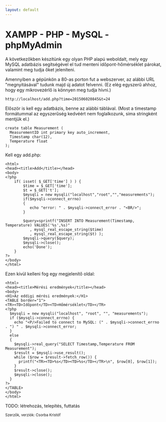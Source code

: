 ```yaml
---
layout: default
---
```


# XAMPP - PHP - MySQL - phpMyAdmin

A következőkben készítünk egy olyan PHP alapú weboldalt, mely egy MySQL adatbázis segítségével el tud menteni időpont-hőmérséklet párokat, valamint meg tudja őket jeleníteni.

Amennyiben a gépünkön a 80-as porton fut a webszerver, az alábbi URL "megnyitásával" tudunk majd új adatot felvenni. (Ez elég egyszerű ahhoz, hogy egy mikrovezérlő is könnyen meg tudja hívni.)

    http://localhost/add.php?time=201506020845&t=24

Először is kell egy adatbázis, benne az alábbi táblával. (Most a timestamp formátummal az egyszerűség kedvéért nem foglalkozunk, sima stringként mentjük el.)

    create table Measurement (
      MeasurementID int primary key auto_increment,
      Timestamp char(12),
      Temperature float
    );

Kell egy add.php:

    <html>
    <head><title>Add</title></head>
    <body>
    <?php
        if( isset( $_GET['time'] ) ) {
            $time = $_GET['time'];
            $t = $_GET['t'];
            $mysqli = new mysqli("localhost","root","","measurements");
            if($mysqli->connect_errno)
            {
               echo "error: " . $mysqli->connect_error . "<BR/>";
            }

            $query=sprintf("INSERT INTO Measurement(Timestamp, Temperature) VALUES('%s',%s)"
               , mysql_real_escape_string($time)
               , mysql_real_escape_string($t) );
            $mysqli->query($query);
            $mysqli->close();
            echo('Done');
        }
    ?>
    </body>
    </html>

Ezen kívül kelleni fog egy megjelenítő oldal:

    <html>
    <head><title>Mérési eredmények</title></head>
    <body>
    <H1>Az eddigi mérési eredmények:</H1>
    <TABLE border="1">
    <TR><TD>Időpont</TD><TD>Hőmérséklet</TD></TR>
    <?php
      $mysqli = new mysqli("localhost", "root", "", "measurements");
      if ($mysqli->connect_errno) {
        echo "<P/>Failed to connect to MySQL: (" . $mysqli->connect_errno . ") " . $mysqli->connect_error;
      }
      else
      {
        $mysqli->real_query("SELECT Timestamp,Temperature FROM Measurement");
        $result = $mysqli->use_result();
        while ($row = $result->fetch_row()) {
          printf("<TR><TD>%s</TD><TD>%s</TD></TR>\n", $row[0], $row[1]);
        }
        $result->close();
        $mysqli->close();
      }
    ?>
    </TABLE>
    </body>
    </html>

TODO: létrehozás, telepítés, futtatás

<small>Szerzők, verziók: Csorba Kristóf</small>
